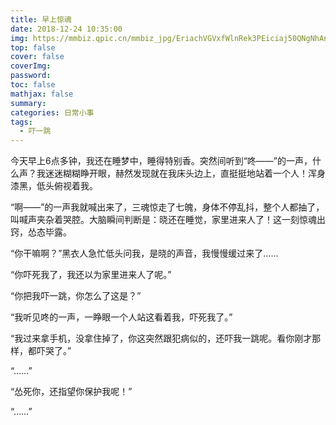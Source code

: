 ```yaml
---
title: 早上惊魂
date: 2018-12-24 10:35:00
img: https://mmbiz.qpic.cn/mmbiz_jpg/EriachVGVxfWlnRek3PEiciaj50QNgNhAnZNICMiaKFaEXKHBBDZwEgvsYibKGIvYF5Uoqs6FKstNw2cQj0sEY2UOxA/640?wx_fmt=jpeg&tp=webp&wxfrom=5&wx_lazy=1&wx_co=1
top: false
cover: false
coverImg: 
password: 
toc: false
mathjax: false
summary: 
categories: 日常小事
tags:
  - 吓一跳
---
```


今天早上6点多钟，我还在睡梦中，睡得特别香。突然间听到“咚——”的一声，什么声？我迷迷糊糊睁开眼，赫然发现就在我床头边上，直挺挺地站着一个人！浑身漆黑，低头俯视着我。

“啊——”的一声我就喊出来了，三魂惊走了七魄，身体不停乱抖，整个人都抽了，叫喊声夹杂着哭腔。大脑瞬间判断是：晓还在睡觉，家里进来人了！这一刻惊魂出窍，怂态毕露。

“你干嘛啊？”黑衣人急忙低头问我，是晓的声音，我慢慢缓过来了……

“你吓死我了，我还以为家里进来人了呢。”

“你把我吓一跳，你怎么了这是？”

“我听见咚的一声，一睁眼一个人站这看着我，吓死我了。”

“我过来拿手机，没拿住掉了，你这突然跟犯病似的，还吓我一跳呢。看你刚才那样，都吓哭了。”

“……”

“怂死你，还指望你保护我呢！”

“……”


